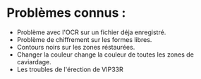 
# Problèmes connus :

- Problème avec l'OCR sur un fichier déja enregistré.
- Problème de chiffrement sur les formes libres.
- Contours noirs sur les zones réstaurées.
- Changer la couleur change la couleur de toutes les zones de caviardage.
- Les troubles de l'érection de VIP33R

